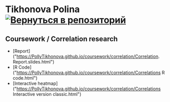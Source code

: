 # Tikhonova Polina    [![Вернуться в репозиторий](https://pollytikhonova.github.io/coursework/GitHub-Mark-32px.png "Вернуться в репозиторий")](https://github.com/PollyTikhonova/coursework/tree/master/correlation)
## Coursework / Correlation research

* [Report]("https://PollyTikhonova.github.io/coursework/correlation/Correlation. Report.slides.html")
* [R Code]("https://PollyTikhonova.github.io/coursework/correlation/Correlations R code.html")
* [Interactive heatmap]("https://PollyTikhonova.github.io/coursework/correlation/Correlations Interactive version сlassic.html")
